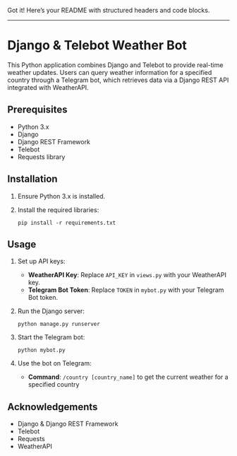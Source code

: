 Got it! Here’s your README with structured headers and code blocks.

---

# Django & Telebot Weather Bot

This Python application combines Django and Telebot to provide real-time weather updates. Users can query weather information for a specified country through a Telegram bot, which retrieves data via a Django REST API integrated with WeatherAPI.

## Prerequisites

- Python 3.x
- Django
- Django REST Framework
- Telebot
- Requests library

## Installation

1. Ensure Python 3.x is installed.

2. Install the required libraries:

   ```shell
   pip install -r requirements.txt
   ```

## Usage

1. Set up API keys:
   - **WeatherAPI Key**: Replace `API_KEY` in `views.py` with your WeatherAPI key.
   - **Telegram Bot Token**: Replace `TOKEN` in `mybot.py` with your Telegram Bot token.

2. Run the Django server:

   ```shell
   python manage.py runserver
   ```

3. Start the Telegram bot:

   ```shell
   python mybot.py
   ```

4. Use the bot on Telegram:
   - **Command**: `/country [country_name]` to get the current weather for a specified country
   

## Acknowledgements

- Django & Django REST Framework
- Telebot
- Requests
- WeatherAPI
